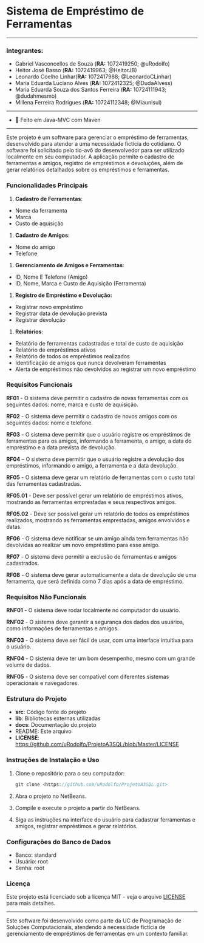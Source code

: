 # Sistema de Empréstimo de Ferramentas

---

### Integrantes:

- Gabriel Vasconcellos de Souza (**RA:** 1072419250; @uRodolfo)
- Heitor José Basso (**RA:** 1072419963; @HeitorJB)
- Leonardo Coelho Linhar(**RA:** 1072417988; @LeonardoCLinhar)
- Maria Eduarda Luciano Alves (**RA:** 1072412325; @DudaAlvess)
- Maria Eduarda Souza dos Santos Ferreira (**RA:** 10724111943; @dudahmesmo)
- Millena Ferreira Rodrigues (**RA:** 10724112348; @Miaunisul)

---

- 📌 Feito em Java-MVC com Maven

---

Este projeto é um software para gerenciar o empréstimo de ferramentas, desenvolvido para atender a uma necessidade fictícia do cotidiano. O software foi solicitado pelo tio-avô do desenvolvedor para ser utilizado localmente em seu computador. A aplicação permite o cadastro de ferramentas e amigos, registro de empréstimos e devoluções, além de gerar relatórios detalhados sobre os empréstimos e ferramentas.

### Funcionalidades Principais

1. **Cadastro de Ferramentas**:
- Nome da ferramenta
- Marca
- Custo de aquisição
1. **Cadastro de Amigos**:
- Nome do amigo
- Telefone
1. **Gerenciamento de Amigos e Ferramentas**:
- ID, Nome E Telefone (Amigo)
- ID, Nome, Marca e Custo de Aquisição (Ferramenta)
1. **Registro de Empréstimo e Devolução:**
- Registrar novo empréstimo
- Registrar data de devolução prevista
- Registrar devolução
1. **Relatórios**:
- Relatório de ferramentas cadastradas e total de custo de aquisição
- Relatório de empréstimos ativos
- Relatório de todos os empréstimos realizados
- Identificação de amigos que nunca devolveram ferramentas
- Alerta de empréstimos não devolvidos ao registrar um novo empréstimo

### Requisitos Funcionais

**RF01** - O sistema deve permitir o cadastro de novas ferramentas com os seguintes dados: nome, marca e custo de aquisição.

**RF02** - O sistema deve permitir o cadastro de novos amigos com os seguintes dados: nome e telefone.

**RF03** - O sistema deve permitir que o usuário registre os empréstimos de ferramentas para os amigos, informando a ferramenta, o amigo, a data do empréstimo e a data prevista de devolução.

**RF04** – O sistema deve permitir que o usuário registre a devolução dos empréstimos, informando o amigo, a ferramenta e a data devolução.

**RF05** - O sistema deve gerar um relatório de ferramentas com o custo total das ferramentas cadastradas.

**RF05.01** - Deve ser possível gerar um relatório de empréstimos ativos, mostrando as ferramentas emprestadas e seus respectivos amigos.

**RF05.02** - Deve ser possível gerar um relatório de todos os empréstimos realizados, mostrando as ferramentas emprestadas, amigos envolvidos e datas.

**RF06** - O sistema deve notificar se um amigo ainda tem ferramentas não devolvidas ao realizar um novo empréstimo para esse amigo.

**RF07** - O sistema deve permitir a exclusão de ferramentas e amigos cadastrados.

**RF08** - O sistema deve gerar automaticamente a data de devolução de uma ferramenta, que será definida como 7 dias após a data de empréstimo.

### Requisitos Não Funcionais

**RNF01** - O sistema deve rodar localmente no computador do usuário.

**RNF02** - O sistema deve garantir a segurança dos dados dos usuários, como informações de ferramentas e amigos.

**RNF03** - O sistema deve ser fácil de usar, com uma interface intuitiva para o usuário.

**RNF04** - O sistema deve ter um bom desempenho, mesmo com um grande volume de dados.

**RNF05** - O sistema deve ser compatível com diferentes sistemas operacionais e navegadores.

### Estrutura do Projeto

- **src**: Código fonte do projeto
- **lib**: Bibliotecas externas utilizadas
- **docs**: Documentação do projeto
- README: Este arquivo
- **LICENSE**: https://github.com/uRodolfo/ProjetoA3SQL/blob/Master/LICENSE

### Instruções de Instalação e Uso

1. Clone o repositório para o seu computador:
    
    ```java
    git clone <https://github.com/uRodolfo/ProjetoA3SQL.git>
    ```
    
2. Abra o projeto no NetBeans.
3. Compile e execute o projeto a partir do NetBeans.
4. Siga as instruções na interface do usuário para cadastrar ferramentas e amigos, registrar empréstimos e gerar relatórios.

### Configurações do Banco de Dados
- Banco: standard
- Usuário: root
- Senha: root

### Licença

Este projeto está licenciado sob a licença MIT - veja o arquivo [LICENSE](https://github.com/uRodolfo/ProjetoA3SQL/blob/Master/LICENSE) para mais detalhes.

---

Este software foi desenvolvido como parte da UC de Programação de Soluções Computacionais, atendendo à necessidade fictícia de gerenciamento de empréstimos de ferramentas em um contexto familiar.
